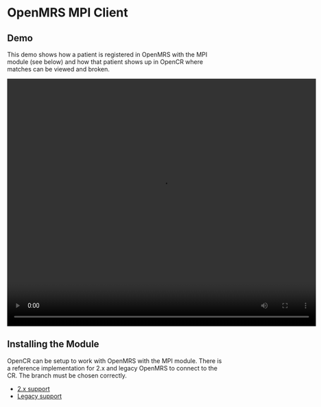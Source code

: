 # OpenMRS MPI Client

## Demo

This demo shows how a patient is registered in OpenMRS with the MPI module (see below) and how that patient shows up in OpenCR where matches can be viewed and broken.

<video width="720" height="576" controls>
  <source src="../images/opencr_openmrs_newvo_h265.mp4" type="video/mp4">
Your browser does not support the video tag.
</video>

## Installing the Module

OpenCR can be setup to work with OpenMRS with the MPI module. There is a reference implementation for 2.x and legacy OpenMRS to connect to the CR. The branch must be chosen correctly.

* [2.x support](https://github.com/santedb/openmrs-module-mpi-client/tree/2x_support)
* [Legacy support](https://github.com/santedb/openmrs-module-mpi-client/tree/fhirimpl)

